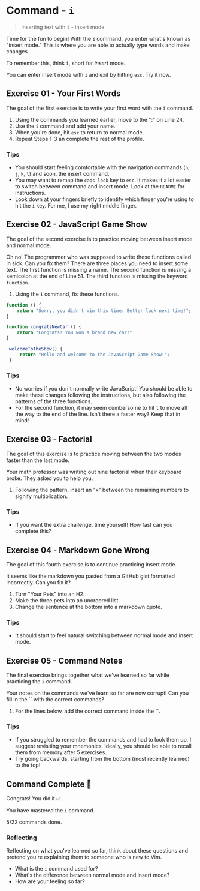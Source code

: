 # Command - `i`

> Inserting text with `i` - insert mode

Time for the fun to begin! With the `i` command, you enter what's known as "insert mode." This is where you are able to actually type words and make changes.

To remember this, think `i`, short for *insert* mode.

You can enter insert mode with `i` and exit by hitting `esc`. Try it now.

## Exercise 01  - Your First Words

The goal of the first exercise is to write your first word with the `i` command.

1. Using the commands you learned earlier, move to the ":" on Line 24.
2. Use the `i` command and add your name.
3. When you're done, hit `esc` to return to normal mode.
4. Repeat Steps 1-3 an complete the rest of the profile.

<!-- Text for exercise starts

My Profile

Name:
Favorite food:
Favorite color:

Text for exercise ends -->

### Tips

- You should start feeling comfortable with the navigation commands (`h`, `j`, `k`, `l`) and soon, the insert command.
- You may want to remap the `caps lock` key to `esc`. It makes it a lot easier to switch between command and insert mode. Look at the `README` for instructions.
- Look down at your fingers briefly to identify which finger you're using to hit the `i` key. For me, I use my right middle finger.

## Exercise 02 - JavaScript Game Show

The goal of the second exercise is to practice moving between insert mode and normal mode.

Oh no! The programmer who was supposed to write these functions called in sick. Can you fix them? There are three places you need to insert some text. The first function is missing a name. The second function is missing a semicolon at the end of Line 51. The third function is missing the keyword `function`.

1. Using the `i` command, fix these functions.

<!-- Text for exercise starts -->

```javascript
function () {
    return "Sorry, you didn't win this time. Better luck next time!";
}

function congratsNewCar () {
    return "Congrats! You won a brand new car!"
}

 welcomeToTheShow() {
     return "Hello and welcome to the JavaScript Game Show!";
 }
```

<!-- Text for exercise ends -->

### Tips

- No worries if you don't normally write JavaScript! You should be able to make these changes following the instructions, but also following the patterns of the three functions.
- For the second function, it may seem cumbersome to hit `l` to move all the way to the end of the line. Isn't there a faster way? Keep that in mind!

## Exercise 03  - Factorial

The goal of this exercise is to practice moving between the two modes faster than the last mode.

Your math professor was writing out nine factorial when their keyboard broke. They asked you to help you.

1. Following the pattern, insert an "x" between the remaining numbers to signify multiplication.

<!-- Text for exercise starts

1 x 2 x 3 4 5 6 8 9 = 9!

Text for exercise ends -->

### Tips

- If you want the extra challenge, time yourself! How fast can you complete this?

## Exercise 04 - Markdown Gone Wrong

The goal of this fourth exercise is to continue practicing insert mode.

It seems like the markdown you pasted from a GitHub gist formatted incorrectly. Can you fix it?

1. Turn "Your Pets" into an H2.
2. Make the three pets into an unordered list.
3. Change the sentence at the bottom into a markdown quote.

<!-- Text for exercise starts

Your Pets

fish
dog
cat

I love taking them all for a walk at the same time.

Text for exercise ends -->

### Tips

- It should start to feel natural switching between normal mode and insert mode.

## Exercise 05 - Command Notes

The final exercise brings together what we've learned so far while practicing the `i` command.

Your notes on the commands we've learn so far are now corrupt! Can you fill in the `` with the correct commands?

1. For the lines below, add the correct command inside the ``.

<!-- Text for exercise starts

- the `` command moves left toward the *house*
- the `` command moves down (*jumping* off a ledge)
- the `` command moves up (*kicking* a soccer ball upward)
- the `` command moves right (*left*to right, like English)

Text for exercise ends -->

### Tips
- If you struggled to remember the commands and had to look them up, I suggest revisiting your mnemonics. Ideally, you should be able to recall them from memory after 5 exercises.
- Try going backwards, starting from the bottom (most recently learned) to the top!

## Command Complete 🎉

Congrats! You did it ✅.

You have mastered the `i` command.

5/22 commands done.

### Reflecting

Reflecting on what you've learned so far, think about these questions and pretend you're explaining them to someone who is new to Vim.

- What is the `i` command used for?
- What's the difference between normal mode and insert mode?
- How are your feeling so far?